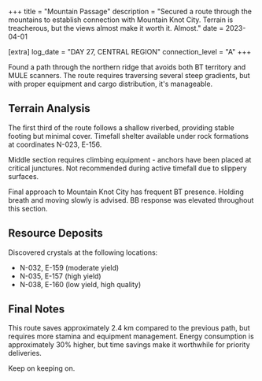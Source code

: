 +++
title = "Mountain Passage"
description = "Secured a route through the mountains to establish connection with Mountain Knot City. Terrain is treacherous, but the views almost make it worth it. Almost."
date = 2023-04-01

[extra]
log_date = "DAY 27, CENTRAL REGION"
connection_level = "A"
+++

Found a path through the northern ridge that avoids both BT territory and MULE scanners. The route requires traversing several steep gradients, but with proper equipment and cargo distribution, it's manageable.

## Terrain Analysis

The first third of the route follows a shallow riverbed, providing stable footing but minimal cover. Timefall shelter available under rock formations at coordinates N-023, E-156.

Middle section requires climbing equipment - anchors have been placed at critical junctures. Not recommended during active timefall due to slippery surfaces.

Final approach to Mountain Knot City has frequent BT presence. Holding breath and moving slowly is advised. BB response was elevated throughout this section.

## Resource Deposits

Discovered crystals at the following locations:
- N-032, E-159 (moderate yield)
- N-035, E-157 (high yield)
- N-038, E-160 (low yield, high quality)

## Final Notes

This route saves approximately 2.4 km compared to the previous path, but requires more stamina and equipment management. Energy consumption is approximately 30% higher, but time savings make it worthwhile for priority deliveries.

Keep on keeping on.
